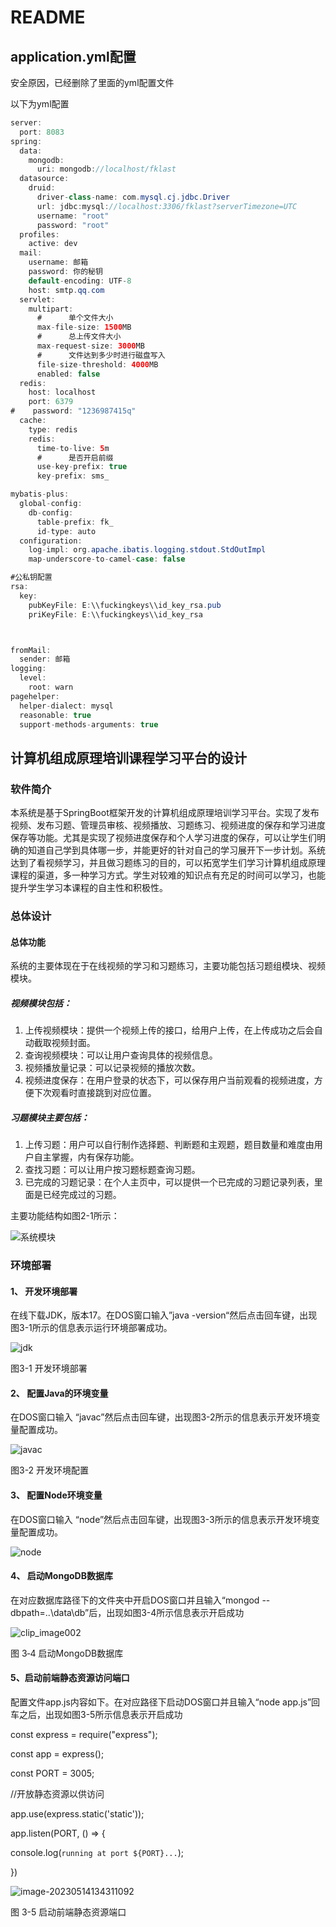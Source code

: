 # README

## application.yml配置

安全原因，已经删除了里面的yml配置文件

以下为yml配置

```java
server:
  port: 8083
spring:
  data:
    mongodb:
      uri: mongodb://localhost/fklast
  datasource:
    druid:
      driver-class-name: com.mysql.cj.jdbc.Driver
      url: jdbc:mysql://localhost:3306/fklast?serverTimezone=UTC
      username: "root"
      password: "root"
  profiles:
    active: dev
  mail:
    username: 邮箱
    password: 你的秘钥
    default-encoding: UTF-8
    host: smtp.qq.com
  servlet:
    multipart:
      #      单个文件大小
      max-file-size: 1500MB
      #      总上传文件大小
      max-request-size: 3000MB
      #      文件达到多少时进行磁盘写入
      file-size-threshold: 4000MB
      enabled: false
  redis:
    host: localhost
    port: 6379
#    password: "1236987415q"
  cache:
    type: redis
    redis:
      time-to-live: 5m
      #      是否开启前缀
      use-key-prefix: true
      key-prefix: sms_

mybatis-plus:
  global-config:
    db-config:
      table-prefix: fk_
      id-type: auto
  configuration:
    log-impl: org.apache.ibatis.logging.stdout.StdOutImpl
    map-underscore-to-camel-case: false

#公私钥配置
rsa:
  key:
    pubKeyFile: E:\\fuckingkeys\\id_key_rsa.pub
    priKeyFile: E:\\fuckingkeys\\id_key_rsa



fromMail:
  sender: 邮箱
logging:
  level:
    root: warn
pagehelper:
  helper-dialect: mysql
  reasonable: true
  support-methods-arguments: true
```

## 计算机组成原理培训课程学习平台的设计

### 软件简介

​	本系统是基于SpringBoot框架开发的计算机组成原理培训学习平台。实现了发布视频、发布习题、管理员审核、视频播放、习题练习、视频进度的保存和学习进度保存等功能。尤其是实现了视频进度保存和个人学习进度的保存，可以让学生们明确的知道自己学到具体哪一步，并能更好的针对自己的学习展开下一步计划。系统达到了看视频学习，并且做习题练习的目的，可以拓宽学生们学习计算机组成原理课程的渠道，多一种学习方式。学生对较难的知识点有充足的时间可以学习，也能提升学生学习本课程的自主性和积极性。

### 总体设计

#### 总体功能

系统的主要体现在于在线视频的学习和习题练习，主要功能包括习题组模块、视频模块。

##### 视频模块包括：

1) 上传视频模块：提供一个视频上传的接口，给用户上传，在上传成功之后会自动截取视频封面。
2) 查询视频模块：可以让用户查询具体的视频信息。
3) 视频播放量记录：可以记录视频的播放次数。
4) 视频进度保存：在用户登录的状态下，可以保存用户当前观看的视频进度，方便下次观看时直接跳到对应位置。

##### 习题模块主要包括：

1) 上传习题：用户可以自行制作选择题、判断题和主观题，题目数量和难度由用户自主掌握，内有保存功能。
2) 查找习题：可以让用户按习题标题查询习题。
3) 已完成的习题记录：在个人主页中，可以提供一个已完成的习题记录列表，里面是已经完成过的习题。

主要功能结构如图2-1所示：

![系统模块](./img/%E7%B3%BB%E7%BB%9F%E6%A8%A1%E5%9D%97.jpg)

### 环境部署

#### 1、 开发环境部署

在线下载JDK，版本17。在DOS窗口输入”java -version“然后点击回车键，出现图3-1所示的信息表示运行环境部署成功。

![jdk](./img/jdk.jpg)

图3-1 开发环境部署

#### 2、 配置Java的环境变量

在DOS窗口输入 “javac”然后点击回车键，出现图3-2所示的信息表示开发环境变量配置成功。

![javac](./img/javac.png)

图3-2 开发环境配置

 

#### 3、 配置Node环境变量

 在DOS窗口输入 “node”然后点击回车键，出现图3-3所示的信息表示开发环境变量配置成功。



![node](./img/node.png)



#### 4、 启动MongoDB数据库

在对应数据库路径下的文件夹中开启DOS窗口并且输入“mongod --dbpath=..\data\db”后，出现如图3-4所示信息表示开启成功




![clip_image002](./img/clip_image002.jpg)

图 3‑4 启动MongoDB数据库

#### 5、启动前端静态资源访问端口

配置文件app.js内容如下。在对应路径下启动DOS窗口并且输入“node app.js”回车之后，出现如图3-5所示信息表示开启成功

const express = require("express");

const app = express();

const PORT = 3005;

 

//开放静态资源以供访问

app.use(express.static('static'));

 

app.listen(PORT, () => {

 console.log(`running at port ${PORT}...`);

})

![image-20230514134311092](./img/image-20230514134311092.png)

图 3-5 启动前端静态资源端口

